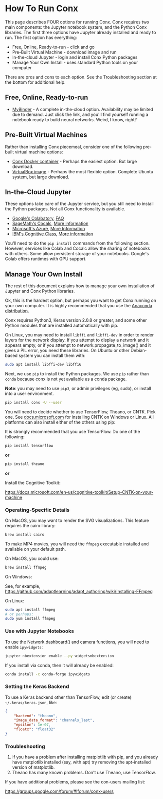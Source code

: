 # How To Run Conx

This page describes FOUR options for running Conx. Conx requires two main components: the Jupyter notebook system, and the Python Conx libraries. The first three options have Jupyter already installed and ready to run. The first option has everything:

* Free, Online, Ready-to-run - click and go
* Pre-Built Virtual Machine - download image and run
* In-the-cloud Jupyter - login and install Conx Python packages
* Manage Your Own Install - uses standard Python tools on your computer

There are pros and cons to each option. See the Troubleshooting section at the bottom for additional help.

## Free, Online, Ready-to-run

* [MyBinder](https://mybinder.org/v2/gh/Calysto/conx/master?filepath=binder%2Findex.ipynb) - A complete in-the-cloud option. Availability may be limited due to demand. Just click the link, and you'll find yourself running a notebook ready to build neural networks. Weird, I know, right?

## Pre-Built Virtual Machines

Rather than installing Conx piecemeal, consider one of the following pre-built virtual machine options:

* [Conx Docker container](Docker.md) - Perhaps the easiest option. But large download.
* [VirtualBox image](VirtualBox.md) - Perhaps the most flexible option. Complete Ubuntu system, but large download.

## In-the-Cloud Jupyter

These options take care of the Jupyter service, but you still need to install the Python packages. Not all Conx functionality is available.

* [Google's Colabatory](http://colab.research.google.com), [FAQ](https://research.google.com/colaboratory/faq.html)
* [SageMath's Cocalc](http://cocalc.com), [More information](https://cocalc.com/help?session=default)
* [Microsoft's Azure](https://notebooks.azure.com/), [More Information](https://notebooks.azure.com/help)
* [IBM's Cognitive Class](https://datascientistworkbench.com/), [More information](http://support.datascientistworkbench.com/knowledgebase)

You'll need to do the `pip install` commands from the following section. However, services like Colab and Cocalc allow the sharing of notebooks with others. Some allow persistent storage of your notebooks. Google's Colab offers runtimes with GPU support.

## Manage Your Own Install

The rest of this document explains how to manage your own installation of Jupyter and Conx Python libraries.

Ok, this is the hardest option, but perhaps you want to get Conx running on your own computer. It is highly recommended that you use the [Anaconda distribution](https://www.anaconda.com/distribution/).

Conx requires Python3, Keras version 2.0.8 or greater, and some other Python modules that are installed automatically with pip.

On Linux, you may need to install `libffi` and `libffi-dev` in order to render layers for the network display. If you attempt to display a network and it appears empty, or if you attempt to network.propagate_to_image() and it gives a PIL error, you need these libraries. On Ubuntu or other Debian-based system you can install them with:

```bash
sudo apt install libffi-dev libffi6
```
Next, we use `pip` to install the Python packages. We use `pip` rather than `conda` because conx is not yet available as a conda package.

**Note**: you may need to use `pip3`, or admin privileges (eg, sudo), or install into a user environment.

```bash
pip install conx -U --user
```

You will need to decide whether to use TensorFlow, Theano, or CNTK. Pick one. See [docs.microsoft.com](https://docs.microsoft.com/en-us/cognitive-toolkit/Setup-CNTK-on-your-machine) for installing CNTK on Windows or Linux. All platforms can also install either of the others using pip:

It is strongly recommended that you use TensorFlow. Do one of the following:

```bash
pip install tensorflow
```

**or**

```bash
pip install theano
```

**or**

Install the Cognitive Toolkit:

https://docs.microsoft.com/en-us/cognitive-toolkit/Setup-CNTK-on-your-machine

### Operating-Specific Details

On MacOS, you may want to render the SVG visualizations. This feature requires the cairo library:

```bash
brew install cairo
```

To make MP4 movies, you will need the `ffmpeg` executable installed and available on your default path.

On MacOS, you could use:

```bash
brew install ffmpeg
```

On Windows:

See, for example, https://github.com/adaptlearning/adapt_authoring/wiki/Installing-FFmpeg

On Linux:

```bash
sudo apt install ffmpeg
# or perhaps:
sudo yum install ffmpeg
```

### Use with Jupyter Notebooks

To use the Network.dashboard() and camera functions, you will need to enable `ipywidgets`:

``` bash
jupyter nbextension enable --py widgetsnbextension
```

If you install via conda, then it will already be enabled:

``` bash
conda install -c conda-forge ipywidgets
```

### Setting the Keras Backend

To use a Keras backend other than TensorFlow, edit (or create) `~/.keras/keras.json`, like:

```json
{
    "backend": "theano",
    "image_data_format": "channels_last",
    "epsilon": 1e-07,
    "floatx": "float32"
}
```

### Troubleshooting

1. If you have a problem after installing matplotlib with pip, and you already have matplotlib installed (say, with apt) try removing the apt-installed version of matplotlib.
2. Theano has many known problems. Don't use Theano, use TensorFlow.

If you have additional problems, please see the con-users mailing list:

https://groups.google.com/forum/#!forum/conx-users
